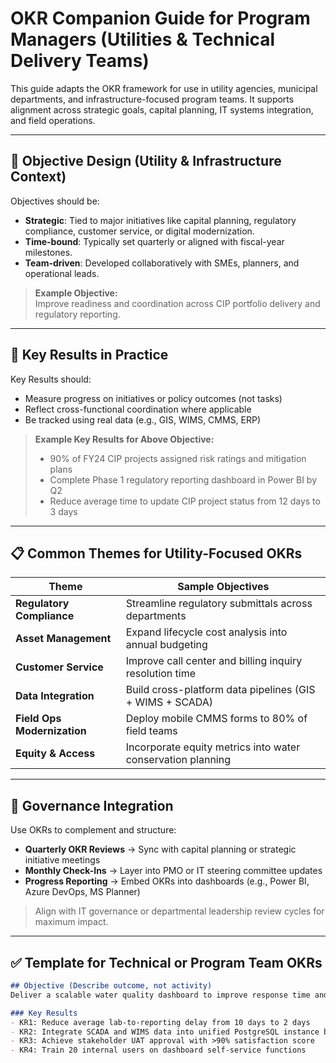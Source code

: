 # OKR Companion Guide for Program Managers (Utilities & Technical Delivery Teams)

This guide adapts the OKR framework for use in utility agencies, municipal departments, and infrastructure-focused program teams. It supports alignment across strategic goals, capital planning, IT systems integration, and field operations.

---

## 🎯 Objective Design (Utility & Infrastructure Context)

Objectives should be:

- **Strategic**: Tied to major initiatives like capital planning, regulatory compliance, customer service, or digital modernization.
- **Time-bound**: Typically set quarterly or aligned with fiscal-year milestones.
- **Team-driven**: Developed collaboratively with SMEs, planners, and operational leads.

> **Example Objective:**  
> Improve readiness and coordination across CIP portfolio delivery and regulatory reporting.

---

## 📏 Key Results in Practice

Key Results should:

- Measure progress on initiatives or policy outcomes (not tasks)
- Reflect cross-functional coordination where applicable
- Be tracked using real data (e.g., GIS, WIMS, CMMS, ERP)

> **Example Key Results for Above Objective:**  
> - 90% of FY24 CIP projects assigned risk ratings and mitigation plans  
> - Complete Phase 1 regulatory reporting dashboard in Power BI by Q2  
> - Reduce average time to update CIP project status from 12 days to 3 days

---

## 📋 Common Themes for Utility-Focused OKRs

| Theme | Sample Objectives |
|-------|-------------------|
| **Regulatory Compliance** | Streamline regulatory submittals across departments |
| **Asset Management** | Expand lifecycle cost analysis into annual budgeting |
| **Customer Service** | Improve call center and billing inquiry resolution time |
| **Data Integration** | Build cross-platform data pipelines (GIS + WIMS + SCADA) |
| **Field Ops Modernization** | Deploy mobile CMMS forms to 80% of field teams |
| **Equity & Access** | Incorporate equity metrics into water conservation planning |

---

## 🔄 Governance Integration

Use OKRs to complement and structure:

- **Quarterly OKR Reviews** → Sync with capital planning or strategic initiative meetings  
- **Monthly Check-Ins** → Layer into PMO or IT steering committee updates  
- **Progress Reporting** → Embed OKRs into dashboards (e.g., Power BI, Azure DevOps, MS Planner)

> Align with IT governance or departmental leadership review cycles for maximum impact.

---

## ✅ Template for Technical or Program Team OKRs

```markdown
## Objective (Describe outcome, not activity)
Deliver a scalable water quality dashboard to improve response time and regulatory reporting.

### Key Results
- KR1: Reduce average lab-to-reporting delay from 10 days to 2 days
- KR2: Integrate SCADA and WIMS data into unified PostgreSQL instance by Q2
- KR3: Achieve stakeholder UAT approval with >90% satisfaction score
- KR4: Train 20 internal users on dashboard self-service functions
